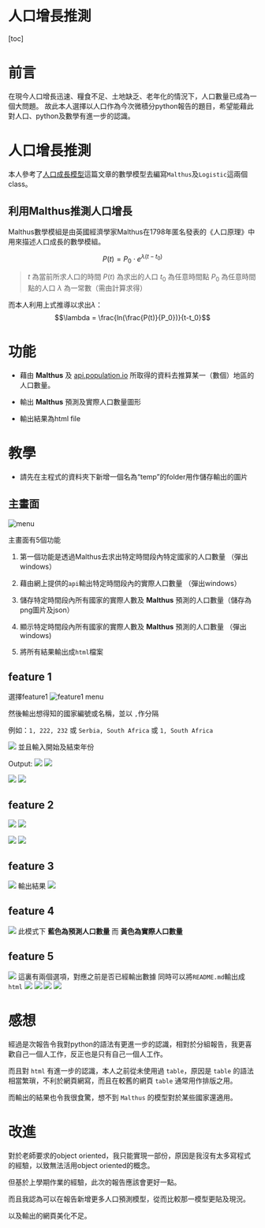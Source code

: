 人口增長推測
=====
[toc]

# 前言

在現今人口增長迅速、糧食不足、土地缺乏、老年化的情況下，人口數量已成為一個大問題。
故此本人選擇以人口作為今次微積分python報告的題目，希望能藉此對人口、python及數學有進一步的認識。

# 人口增長推測

本人參考了[人口成長模型](http://episte.math.ntu.edu.tw/applications/ap_population/index.html)這篇文章的數學模型去編寫`Malthus`及`Logistic`這兩個class。

## 利用Malthus推測人口增長
Malthus數學模組是由英國經濟學家Malthus在1798年匿名發表的《人口原理》中用來描述人口成長的數學模組。

$$P(t)=P_0 \cdot e^{\lambda(t-t_0)}$$

> $t$ 為當前所求人口的時間
> $P(t)$ 為求出的人口
> $t_0$ 為任意時間點
> $P_0$ 為任意時間點的人口
> $\lambda$ 為一常數（需由計算求得）

而本人利用上式推導以求出$\lambda$：
$$\lambda = \frac{ln(\frac{P(t)}{P_0})}{t-t_0}$$

# 功能

- 藉由 **Malthus** 及 [api.population.io](http://api.population.io/) 所取得的資料去推算某一（數個）地區的人口數量。

- 輸出 **Malthus** 預測及實際人口數量圖形

- 輸出結果為html file

# 教學

* 請先在主程式的資料夾下新增一個名為“temp”的folder用作儲存輸出的圖片

## 主畫面
![menu](https://i.imgur.com/sCJblI5.png)

主畫面有5個功能

1. 第一個功能是透過Malthus去求出特定時間段內特定國家的人口數量 （彈出windows）

2. 藉由網上提供的`api`輸出特定時間段內的實際人口數量 （彈出windows）

3. 儲存特定時間段內所有國家的實際人數及 **Malthus** 預測的人口數量（儲存為png圖片及json）

4. 顯示特定時間段內所有國家的實際人數及 **Malthus** 預測的人口數量 （彈出windows)

5. 將所有結果輸出成`html`檔案

## feature 1
選擇feature1
![feature1 menu](https://i.imgur.com/aHsTR3E.png)

然後輸出想得知的國家編號或名稱，並以 `,`作分隔

例如：`1, 222, 232` 或 `Serbia, South Africa` 或 `1, South Africa`

![](https://i.imgur.com/VLnB6Ee.png)
並且輸入開始及結束年份

Output:
![](https://i.imgur.com/rEGyKui.png)
![](https://i.imgur.com/kk9fjvF.png)

![](https://i.imgur.com/uSPLfnS.png)
![](https://i.imgur.com/3r40IJB.png)

## feature 2
![](https://i.imgur.com/TsSpevF.png)
![](https://i.imgur.com/vfItoHH.png)

![](https://i.imgur.com/xTXom0C.png)
![](https://i.imgur.com/x5T4xaO.png)

## feature 3
![](https://i.imgur.com/C55MKAE.png)
輸出結果
![](https://i.imgur.com/J5Cb1v5.png)

## feature 4
![](https://i.imgur.com/7CPJWcR.png)
此模式下 **藍色為預測人口數量** 而 **黃色為實際人口數量**

## feature 5
![](https://i.imgur.com/LvgGGnP.png)
這裏有兩個選項，對應之前是否已經輸出數據
同時可以將`README.md`輸出成`html`
![](https://i.imgur.com/IQMcNwi.png)
![](https://i.imgur.com/uYSQwey.png)
![](https://i.imgur.com/W7CAnSR.png)
![](https://i.imgur.com/AfSiPwn.png)

# 感想

經過是次報告令我對python的語法有更進一步的認識，相對於分組報告，我更喜歡自己一個人工作，反正也是只有自己一個人工作。

而且對 `html` 有進一步的認識，本人之前從未使用過 `table`，原因是 `table` 的語法相當繁瑣，不利於網頁網寫，而且在較舊的網頁 `table` 通常用作排版之用。

而輸出的結果也令我很食驚，想不到 `Malthus` 的模型對於某些國家還適用。

# 改進

對於老師要求的object oriented，我只能實現一部份，原因是我沒有太多寫程式的經驗，以致無法活用object oriented的概念。

但基於上學期作業的經驗，此次的報告應該會更好一點。

而且我認為可以在報告新增更多人口預測模型，從而比較那一模型更貼及現況。

以及輸出的網頁美化不足。

